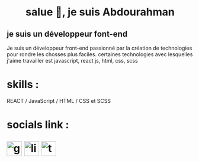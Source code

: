 
<h1 align="center">salue 👋, je suis  Abdourahman</h1>
<h2>je suis un développeur font-end</h2>

Je suis un développeur front-end passionné par la création de technologies pour rondre les chosses plus faciles. certaines technologies avec lesquelles j'aime travailler est javascript, react js, html, css, scss

<h1>skills :</h1> REACT / JavaScript / HTML / CSS et SCSS





<h1>socials link :</ha>

[<img src='https://cdn.jsdelivr.net/npm/simple-icons@3.0.1/icons/github.svg' alt='github' height='40'>](https://github.com/https://github.com/ABDOURAHMAN-ILTIREH)  [<img src='https://cdn.jsdelivr.net/npm/simple-icons@3.0.1/icons/linkedin.svg' alt='linkedin' height='40'>](https://www.linkedin.com/in/https://www.linkedin.com/in/arfan-abdourahman-346bab224//)  [<img src='https://cdn.jsdelivr.net/npm/simple-icons@3.0.1/icons/twitter.svg' alt='twitter' height='40'>](https://twitter.com/https://twitter.com/ARFANABDOURAHM)  





